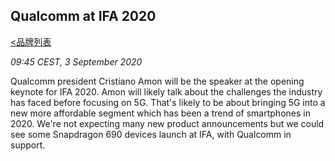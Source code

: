 ## Qualcomm at IFA 2020
[<品牌列表](https://github.com/Jeremiah-Y/IFA2020/blob/master/IFA%202020%20%E6%8A%A5%E9%81%93%E8%AE%A1%E5%88%92/4%20IFA%202020%20%E5%93%81%E7%89%8C%E5%88%97%E8%A1%A8.md)

_09:45 CEST, 3 September 2020_

Qualcomm president Cristiano Amon will be the speaker at the opening keynote for IFA 2020. Amon will likely talk about the challenges the industry has faced before focusing on 5G. That's likely to be about bringing 5G into a new more affordable segment which has been a trend of smartphones in 2020. We're not expecting many new product announcements but we could see some Snapdragon 690 devices launch at IFA, with Qualcomm in support.